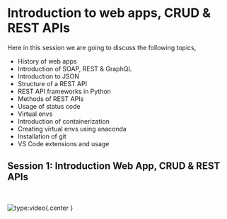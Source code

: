 # Introduction to web apps, CRUD & REST APIs

Here in this session we are going to discuss the following topics,

* History of web apps
* Introduction of SOAP, REST & GraphQL
* Introduction to JSON
* Structure of a REST API
* REST API frameworks in Python
* Methods of REST APIs
* Usage of status code
* Virtual envs
* Introduction of containerization
* Creating virtual envs using anaconda
* Installation of git
* VS Code extensions and usage

## __Session 1: Introduction Web App, CRUD & REST APIs__

&nbsp;

![type:video](https://www.youtube.com/embed/_KL52Z_-j1Y){.center }

